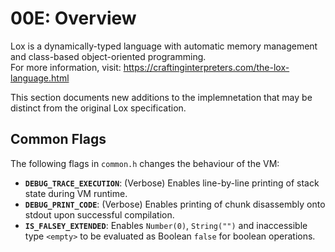 # 00E: Overview
Lox is a dynamically-typed language with automatic memory management and class-based object-oriented programming.  
For more information, visit: https://craftinginterpreters.com/the-lox-language.html

This section documents new additions to the implemnetation that may be distinct from the original Lox specification.

## Common Flags

The following flags in `common.h` changes the behaviour of the VM:

- **`DEBUG_TRACE_EXECUTION`**: (Verbose) Enables line-by-line printing of stack state during VM runtime.
- **`DEBUG_PRINT_CODE`**: (Verbose) Enables printing of chunk disassembly onto stdout upon successful compilation.
- **`IS_FALSEY_EXTENDED`**: Enables `Number(0)`, `String("")` and inaccessible type `<empty>` to be evaluated as Boolean `false` for boolean operations.